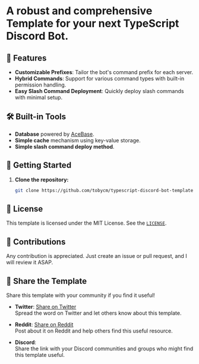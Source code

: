 <!-- <img src="" alt="Brand"> -->

# A robust and comprehensive Template for your next TypeScript Discord Bot.

<!-- ![Preview #1](url) -->

## 🎉 Features

- **Customizable Prefixes**: Tailor the bot's command prefix for each server.
- **Hybrid Commands**: Support for various command types with built-in permission handling.
- **Easy Slash Command Deployment**: Quickly deploy slash commands with minimal setup.

## 🛠️ Built-in Tools

- **Database** powered by [AceBase](https://github.com/appy-one/acebase).
- **Simple cache** mechanism using key-value storage.
- **Simple slash command deploy method**.

## 🚀 Getting Started

1. **Clone the repository:**
   ```bash
   git clone https://github.com/tobycm/typescript-discord-bot-template.git
   ```

<!-- TODO: continue this section -->

<!-- ## ❓ FAQ

**Q: 1**
A: 1.

**Q: 2**
A: 2. -->

<!-- ## 📚 Documentation

For more detailed documentation, check out the [Wiki](https://github.com/tobycm/typescript-discord-bot-template/wiki). -->

## 📄 License

This template is licensed under the MIT License. See the [`LICENSE`](https://github.com/tobycm/typescript-discord-bot-template/blob/main/LICENSE).

## 🤝 Contributions

Any contribution is appreciated. Just create an issue or pull request, and I will review it ASAP.

<!-- TODO: extend this to different instructions to different scenarios -->

<!--
## ☕ Support

If you find this template useful and want to support its development, consider buying me a coffee or becoming a GitHub sponsor! Your support helps keep this project alive and encourages continuous improvements.

[Buy me a Coffee and GitHub Sponsors button here]

Thank you for your support! Every contribution, no matter the size, is greatly appreciated. -->

## 📢 Share the Template

Share this template with your community if you find it useful!

- **Twitter**: [Share on Twitter](https://twitter.com/intent/tweet?text=Check%20out%20this%20awesome%20TypeScript%20Discord%20Bot%20template!%20%F0%9F%9A%80%20https%3A%2F%2Fgithub.com%2Ftobycm%2Ftypescript-discord-bot-template)  
  Spread the word on Twitter and let others know about this template.

- **Reddit**: [Share on Reddit](https://www.reddit.com/submit?url=https%3A%2F%2Fgithub.com%2Ftobycm%2Ftypescript-discord-bot-template&title=Check%20out%20this%20TypeScript%20Discord%20Bot%20template!)  
  Post about it on Reddit and help others find this useful resource.

- **Discord**:  
  Share the link with your Discord communities and groups who might find this template useful.

<!-- TODO: replace the texts with buttons -->
